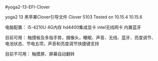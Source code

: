 #yoga2-13-EFI-Clover

yoga2 13 黑苹果Clover引导文件 Clover 5103
Tested on 10.15.4 10.15.6

电脑配置：
i5-4210U
4G内存
hd4400集成显卡
intel无线网卡
内置蓝牙

目前可用：
触摸板及多指手势，摄像头，睡眠、声音、无线、蓝牙、亮度调节、电池状态、节电五项，声音和亮度调节快捷键支持

目前不可用：
触摸屏、屏幕自动翻转
